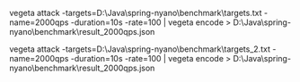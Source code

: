 vegeta attack -targets=D:\Java\spring-nyano\benchmark\targets.txt -name=2000qps -duration=10s -rate=100 | vegeta encode >  D:\Java\spring-nyano\benchmark\result_2000qps.json


vegeta attack -targets=D:\Java\spring-nyano\benchmark\targets_2.txt -name=2000qps -duration=10s -rate=100 | vegeta encode >  D:\Java\spring-nyano\benchmark\result_2000qps.json
